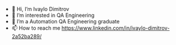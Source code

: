 - 👋 Hi, I’m Ivaylo Dimitrov
- 👀 I’m interested in QA Engineering
- 🌱 I’m a Automation QA Engineering graduate
- 📫 How to reach me https://www.linkedin.com/in/ivaylo-dimitrov-2a52ba289/

<!---
slabsterz/slabsterz is a ✨ special ✨ repository because its `README.md` (this file) appears on your GitHub profile.
You can click the Preview link to take a look at your changes.
--->
